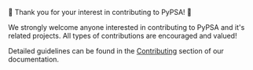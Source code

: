 🎉 Thank you for your interest in contributing to PyPSA! 🎉

We strongly welcome anyone interested in contributing to PyPSA and it's related projects. All types of contributions are encouraged and valued!

Detailed guidelines can be found in the [Contributing](https://pypsa.readthedocs.io/en/latest/contributing.html) section of our documentation.
